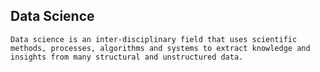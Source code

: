 ## Data Science

`Data science is an inter-disciplinary field that uses scientific methods, processes, algorithms and systems to extract knowledge and insights from many structural and unstructured data.`
